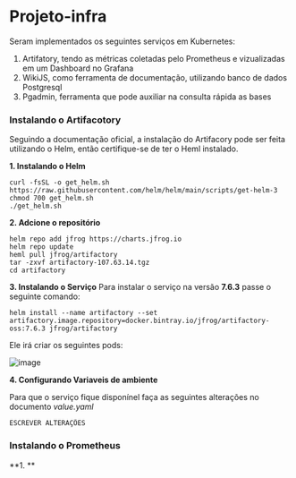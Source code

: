 # Projeto-infra
Seram implementados os seguintes serviços em Kubernetes: 
1. Artifatory, tendo as métricas coletadas pelo Prometheus e vizualizadas em um Dashboard no Grafana
2. WikiJS, como ferramenta de documentação, utilizando banco de dados Postgresql
3. Pgadmin, ferramenta que pode auxiliar na consulta rápida as bases

### Instalando o Artifacotory 
Seguindo a documentação oficial, a instalação do Artifacory pode ser feita utilizando o Helm, então certifique-se de ter o Heml instalado.

**1. Instalando o Helm**

```
curl -fsSL -o get_helm.sh https://raw.githubusercontent.com/helm/helm/main/scripts/get-helm-3
chmod 700 get_helm.sh
./get_helm.sh
```

**2. Adcione o repositório**
```
helm repo add jfrog https://charts.jfrog.io
helm repo update
heml pull jfrog/artifactory
tar -zxvf artifactory-107.63.14.tgz
cd artifactory
```
**3. Instalando o Serviço**
Para instalar o serviço na versão **7.6.3** passe o seguinte comando:

```
helm install --name artifactory --set artifactory.image.repository=docker.bintray.io/jfrog/artifactory-oss:7.6.3 jfrog/artifactory 
```

Ele irá criar os seguintes pods: 

![image](https://github.com/ccintianunes/projeto-infra/assets/110416764/6cc4bef3-ba60-4f71-874b-c260caf174fe)

**4. Configurando Variaveis de ambiente**

Para que o serviço fique disponínel faça as seguintes alterações no documento *value.yaml*

```
ESCREVER ALTERAÇÕES 
```
### Instalando o Prometheus 

**1. **


